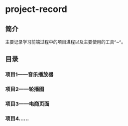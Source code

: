 # project-record
## 简介
主要记录学习前端过程中的项目进程以及主要使用的工具^~^。
## 目录
### 项目1——音乐播放器
### 项目2——轮播图
### 项目3——电商页面
### 项目4......
